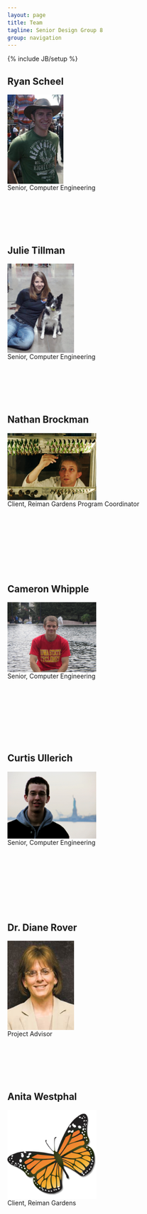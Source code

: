 ```yaml
---
layout: page
title: Team
tagline: Senior Design Group 8
group: navigation
---
```

{% include JB/setup %}

<style>
  img {
    max-width: 200px; 
    max-height:200px; 
    display:block; 
   /* border: 1px solid black;*/
  }
  .cont {
    display:block;
    height: 350px;
    width: 300px;
  }
</style>

<div class="row">
  <div class="span6">
    <div class="cont">
    <h2>Ryan Scheel</h2>
      <img src="img/ryan.jpg"/>
      Senior, Computer Engineering
    </div>
    <div class="cont">
    <h2>Julie Tillman</h2>
      <img src="img/julie.jpg"/>
      Senior, Computer Engineering
    </div>
    <div class="cont">
    <h2>Nathan Brockman</h2>
      <img src="img/nathan.jpg"/>
      Client, Reiman Gardens Program Coordinator
    </div>
  </div>
  <div class="span6">
    <div class="cont">
    <h2>Cameron Whipple</h2>
      <img src="img/cameron.jpg"/>
      Senior, Computer Engineering
    </div>
    <div class="cont">
    <h2>Curtis Ullerich</h2>
      <img src="img/curtis.jpg"/>
      Senior, Computer Engineering
    </div>
    <div class="cont">
    <h2>Dr. Diane Rover</h2>
      <img src="img/diane.jpg"/>
      Project Advisor
    </div> 
  </div>
  <div class="span6">
    <div class="cont">
      <h2>Anita Westphal</h2>
      <img src="img/monarch.png"/>
      Client, Reiman Gardens
    </div>
    <div class="cont">
    </div>
  </div>
</div>
